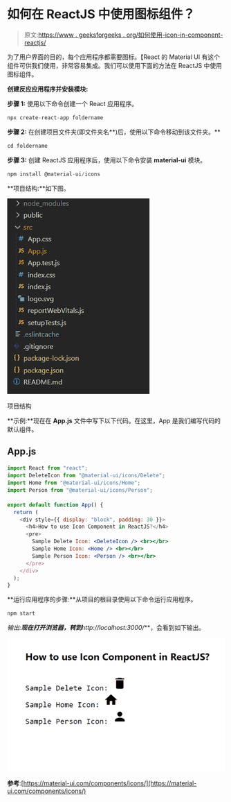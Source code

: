 # 如何在 ReactJS 中使用图标组件？

> 原文:[https://www . geeksforgeeks . org/如何使用-icon-in-component-reactjs/](https://www.geeksforgeeks.org/how-to-use-icon-component-in-reactjs/)

为了用户界面的目的，每个应用程序都需要图标。【React 的 Material UI 有这个组件可供我们使用，非常容易集成。我们可以使用下面的方法在 ReactJS 中使用图标组件。

**创建反应应用程序并安装模块:**

**步骤 1:** 使用以下命令创建一个 React 应用程序。

```jsx
npx create-react-app foldername
```

**步骤 2:** 在创建项目文件夹(即文件夹名**)后，使用以下命令移动到该文件夹。**

```jsx
cd foldername
```

**步骤 3:** 创建 ReactJS 应用程序后，使用以下命令安装 **material-ui** 模块。

```jsx
npm install @material-ui/icons
```

**项目结构:**如下图。

![](img/f04ae0d8b722a9fff0bd9bd138b29c23.png)

项目结构

**示例:**现在在 **App.js** 文件中写下以下代码。在这里，App 是我们编写代码的默认组件。

## App.js

```jsx
import React from "react";
import DeleteIcon from "@material-ui/icons/Delete";
import Home from "@material-ui/icons/Home";
import Person from "@material-ui/icons/Person";

export default function App() {
  return (
    <div style={{ display: "block", padding: 30 }}>
      <h4>How to use Icon Component in ReactJS?</h4>
      <pre>
        Sample Delete Icon: <DeleteIcon /> <br></br>
        Sample Home Icon: <Home /> <br></br>
        Sample Person Icon: <Person /> <br></br>
      </pre>
    </div>
  );
}
```

**运行应用程序的步骤:**从项目的根目录使用以下命令运行应用程序。

```jsx
npm start
```

**输出:**现在打开浏览器，转到***http://localhost:3000/***，会看到如下输出。

![](img/09e593fba3e342b1c75945e5ab6933d4.png)

**参考**:[https://material-ui.com/components/icons/](https://material-ui.com/components/icons/)